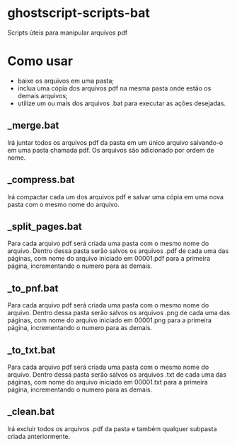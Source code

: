 # ghostscript-scripts-bat

Scripts úteis para manipular arquivos pdf

# Como usar
- baixe os arquivos em uma pasta;
- inclua uma cópia dos arquivos pdf na mesma pasta onde estão os demais arquivos;
- utilize um ou mais dos arquivos .bat para executar as ações desejadas.

## _merge.bat
Irá juntar todos os arquivos pdf da pasta em um único arquivo salvando-o em uma pasta chamada pdf. 
Os arquivos são adicionado por ordem de nome.

## _compress.bat
Irá compactar cada um dos arquivos pdf e salvar uma cópia em uma nova pasta com o mesmo nome do arquivo.

## _split_pages.bat
Para cada arquivo pdf será criada uma pasta com o mesmo nome do arquivo. 
Dentro dessa pasta serão salvos os arquivos .pdf de cada uma das páginas, com nome do arquivo iniciado em 00001.pdf para a primeira página, incrementando o numero para as demais.

## _to_pnf.bat
Para cada arquivo pdf será criada uma pasta com o mesmo nome do arquivo. 
Dentro dessa pasta serão salvos os arquivos .png de cada uma das páginas, com nome do arquivo iniciado em 00001.png para a primeira página, incrementando o numero para as demais.

## _to_txt.bat
Para cada arquivo pdf será criada uma pasta com o mesmo nome do arquivo. 
Dentro dessa pasta serão salvos os arquivos .txt de cada uma das páginas, com nome do arquivo iniciado em 00001.txt para a primeira página, incrementando o numero para as demais.

## _clean.bat
Irá excluir todos os arquivos .pdf da pasta e também qualquer subpasta criada anteriormente.
